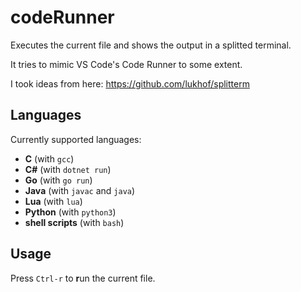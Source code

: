 # codeRunner

Executes the current file and shows the output in a
splitted terminal.

It tries to mimic VS Code's Code Runner to some extent.

I took ideas from here: https://github.com/lukhof/splitterm

## Languages

Currently supported languages:

* **C** (with `gcc`)
* **C#** (with `dotnet run`)
* **Go** (with `go run`)
* **Java** (with `javac` and `java`)
* **Lua** (with `lua`)
* **Python** (with `python3`)
* **shell scripts** (with `bash`)

## Usage

Press `Ctrl-r` to **r**un the current file.
